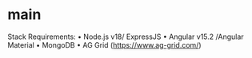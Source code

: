 # main
Stack Requirements: 
• Node.js v18/ ExpressJS 
• Angular v15.2 /Angular Material 
• MongoDB 
• AG Grid (https://www.ag-grid.com/) 